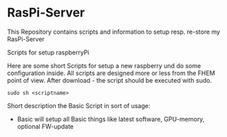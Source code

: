 # RasPi-Server
This Repository contains scripts and information to setup resp. re-store my RasPi-Server

Scripts for setup raspberryPi

Here are some short Scripts for setup a new raspberry und do some configuration inside. All scripts are designed more or less from the FHEM point of view. After download - the script should be executed with sudo.

`sudo sh <scriptname>`

Short description the Basic Script in sort of usage:

* Basic will setup all Basic things like latest software, GPU-memory, optional FW-update
